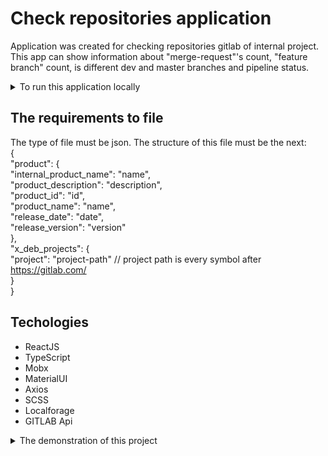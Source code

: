 # Check repositories application

Application was created for checking repositories gitlab of internal project.
This app can show information about "merge-request"'s count, "feature branch" count, is different dev and master branches and pipeline status.

<details>
  <summary>To run this application locally</summary>
  <ol>
    <li>Download this project</li>
    <li>Run command npm/yarn install to install all dependencies</li>
    <li>After installation of dependencies run command npm/yarn start</li>
    <li>The application will started on http://localhost:PORT / http://127.0.0.1:PORT (Basically port is 3000 but can be any other)</li>
  </ol>
</details>

## The requirements to file

The type of file must be json.
The structure of this file must be the next: <br>
{<br>
  "product": {<br>
    "internal_product_name": "name",<br>
    "product_description": "description",<br>
    "product_id": "id",<br>
    "product_name": "name",<br>
    "release_date": "date",<br>
    "release_version": "version"<br>
  },<br>
  "x_deb_projects": {<br>
    "project": "project-path" // project path is every symbol after https://gitlab.com/<br>
  }<br>
}<br>

## Techologies
<ul>
  <li>ReactJS</li>
  <li>TypeScript</li>
  <li>Mobx</li>
  <li>MaterialUI</li>
  <li>Axios</li>
  <li>SCSS</li>
  <li>Localforage</li>
  <li>GITLAB Api</li>
</ul>

<details>
  <summary>The demonstration of this project</summary>
  The main page is Auth page. It require email and password to connect to Gitlab
  
  ![image](https://github.com/user-attachments/assets/4235241c-1d05-4586-a294-7e1bebe390c0)
  
  Using wrong email or password causes pop-up notification
  
  ![image](https://github.com/user-attachments/assets/356d42d0-a0d5-4cad-851a-b0922f441b2a)
  
  Second page contains header with name of page, button to add project and icon of profile.
  
  ![image](https://github.com/user-attachments/assets/90f1c39a-ae18-4d4a-97ce-a5efe1233ee5)
  
  The third page contains header with name of project, types of sorting, reload and back buttons and card with project list.
  
  ![image](https://github.com/user-attachments/assets/390eb4e9-4e7c-4970-a48f-36ec4a794162)
  
</details>
